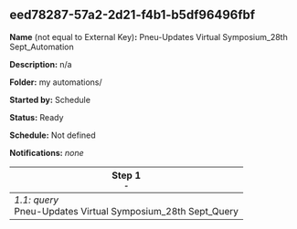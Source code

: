 ## eed78287-57a2-2d21-f4b1-b5df96496fbf

**Name** (not equal to External Key)**:** Pneu-Updates Virtual Symposium_28th Sept_Automation

**Description:** n/a

**Folder:** my automations/

**Started by:** Schedule

**Status:** Ready

**Schedule:** Not defined

**Notifications:** _none_


| Step 1<br>_<small>-</small>_ |
| --- |
| _1.1: query_<br>Pneu-Updates Virtual Symposium_28th Sept_Query |
